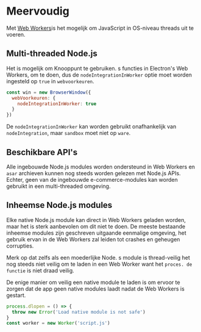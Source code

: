 # Meervoudig

Met [Web Workers](https://developer.mozilla.org/en/docs/Web/API/Web_Workers_API/Using_web_workers)is het mogelijk om JavaScript in OS-niveau threads uit te voeren.

## Multi-threaded Node.js

Het is mogelijk om Knooppunt te gebruiken. s functies in Electron's Web Workers, om te doen, dus de `nodeIntegrationInWorker` optie moet worden ingesteld op `true` in `webvoorkeuren`.

```javascript
const win = new BrowserWindow({
  webVoorkeuren: {
    nodeIntegrationInWorker: true
  }
})
```

De `nodeIntegrationInWorker` kan worden gebruikt onafhankelijk van `nodeIntegration`, maar `sandbox` moet niet op `ware`.

## Beschikbare API's

Alle ingebouwde Node.js modules worden ondersteund in Web Workers en `asar` archieven kunnen nog steeds worden gelezen met Node.js APIs. Echter, geen van de ingebouwde e-commerce-modules kan worden gebruikt in een multi-threaded omgeving.

## Inheemse Node.js modules

Elke native Node.js module kan direct in Web Workers geladen worden, maar het is sterk aanbevolen om dit niet te doen. De meeste bestaande inheemse modules zijn geschreven uitgaande eenmalige omgeving, het gebruik ervan in de Web Workers zal leiden tot crashes en geheugen corrupties.

Merk op dat zelfs als een moederlijke Node. s module is thread-veilig het nog steeds niet veilig om te laden in een Web Worker want het `proces. de functie` is niet draad veilig.

De enige manier om veilig een native module te laden is om ervoor te zorgen dat de app geen native modules laadt nadat de Web Workers is gestart.

```javascript
process.dlopen = () => {
  throw new Error('Load native module is not safe')
}
const worker = new Worker('script.js')
```
